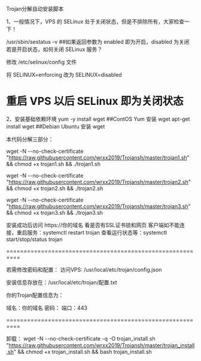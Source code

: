 Trojan分解自动安装脚本

1、一般情况下，VPS 的 SELinux 处于关闭状态，但是不排除所有，大家检查一下！

/usr/sbin/sestatus -v      ##如果返回参数为 enabled 即为开启，disabled 为关闭
若是开启状态，如何关闭 SELinux 服务？

修改 /etc/selinux/config 文件

将 SELINUX=enforcing 改为 SELINUX=disabled

重启 VPS 以后 SELinux 即为关闭状态
==========================================================

2、安装基础依赖环境
yum -y install wget    ##ContOS Yum 安装 wget
apt-get install wget   ##Debian Ubuntu 安装 wget


本代码分解三部分：


wget -N --no-check-certificate "https://raw.githubusercontent.com/wrxx2019/Trojansh/master/trojan1.sh" && chmod +x trojan1.sh && ./trojan1.sh

wget -N --no-check-certificate "https://raw.githubusercontent.com/wrxx2019/Trojansh/master/trojan2.sh" && chmod +x trojan2.sh && ./trojan2.sh

wget -N --no-check-certificate "https://raw.githubusercontent.com/wrxx2019/Trojansh/master/trojan3.sh" && chmod +x trojan3.sh && ./trojan3.sh

安装成功后访问 https://你的域名 看是否有SSL证书锁和网页
客户端如不能连接，重启服务：systemctl restart trojan
查看运行状态等：systemctl start/stop/status trojan


==========================================================

若需修改密码和配置：
访问VPS: /usr/local/etc/trojan/config.json



安装信息存放在：/usr/local/etc/trojan/配置.txt

你的Trojan配置信息为：

域名：你的域名
密码：
端口：443

==========================================================

卸载：
wget -N --no-check-certificate -q -O trojan_install.sh "https://raw.githubusercontent.com/wrxx2019/Trojansh/master/trojan_install.sh" && chmod +x trojan_install.sh && bash trojan_install.sh
